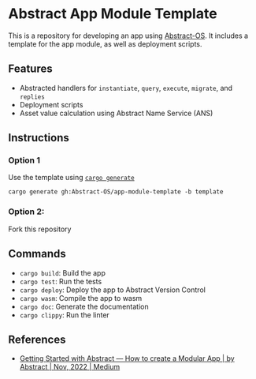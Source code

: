 # Abstract App Module Template
This is a repository for developing an app using [Abstract-OS](https://abstract.money).
It includes a template for the app module, as well as deployment scripts.

## Features
- Abstracted handlers for `instantiate`, `query`, `execute`, `migrate`, and `replies`
- Deployment scripts
- Asset value calculation using Abstract Name Service (ANS)


## Instructions

### Option 1
Use the template using [`cargo generate`](https://cargo-generate.github.io/cargo-generate/index.html)
```shell
cargo generate gh:Abstract-OS/app-module-template -b template
```
### Option 2:
Fork this repository


## Commands
- `cargo build`: Build the app
- `cargo test`: Run the tests
- `cargo deploy`: Deploy the app to Abstract Version Control
- `cargo wasm`: Compile the app to wasm
- `cargo doc`: Generate the documentation
- `cargo clippy`: Run the linter

## References
- [Getting Started with Abstract — How to create a Modular App | by Abstract | Nov, 2022 | Medium](https://medium.com/@abstractos/getting-started-with-abstract-how-to-create-your-own-app-module-5ddd644534f3)
